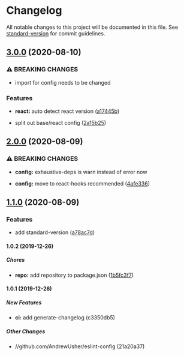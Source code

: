 # Changelog

All notable changes to this project will be documented in this file. See [standard-version](https://github.com/conventional-changelog/standard-version) for commit guidelines.

## [3.0.0](https://github.com/AndrewUsher/eslint-config/compare/v2.0.0...v3.0.0) (2020-08-10)


### ⚠ BREAKING CHANGES

* import for config needs to be changed

### Features

* **react:** auto detect react version ([a17445b](https://github.com/AndrewUsher/eslint-config/commit/a17445b2af3e0db7da306f1848450c978e03bd4d))


* split out base/react config ([2a15b25](https://github.com/AndrewUsher/eslint-config/commit/2a15b254fa67b44dc9e58db45d78bb5bf3504848))

## [2.0.0](https://github.com/AndrewUsher/eslint-config/compare/v1.1.0...v2.0.0) (2020-08-09)


### ⚠ BREAKING CHANGES

* **config:** exhaustive-deps is warn instead of error now

* **config:** move to react-hooks recommended ([4afe336](https://github.com/AndrewUsher/eslint-config/commit/4afe336456219e32b4b3df9026e83a21505de03a))

## [1.1.0](https://github.com/AndrewUsher/eslint-config/compare/v1.0.2...v1.1.0) (2020-08-09)


### Features

* add standard-version ([a78ac7d](https://github.com/AndrewUsher/eslint-config/commit/a78ac7d17650897a17ebd3943d297f45ac55e38b))

#### 1.0.2 (2019-12-26)

##### Chores

* **repo:**  add repository to package.json ([1b5fc3f7](https://github.com/AndrewUsher/eslint-config/commit/1b5fc3f72e7f47d2c4f42266b32fd3227d5e94a5))

#### 1.0.1 (2019-12-26)

##### New Features

* **ci:**  add generate-changelog (c3350db5)

##### Other Changes

* //github.com/AndrewUsher/eslint-config (21a20a37)
